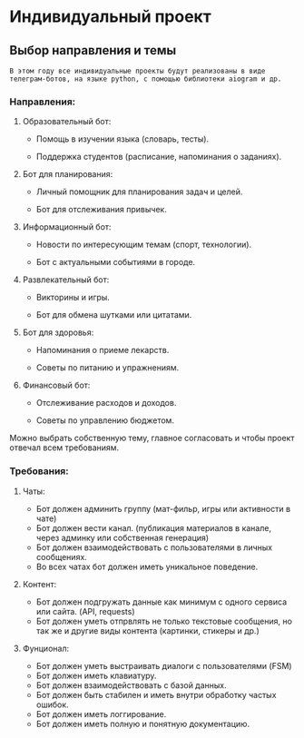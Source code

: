 # Индивидуальный проект

## Выбор направления и темы

    В этом году все индивидуальные проекты будут реализованы в виде телеграм-ботов, на языке python, с помощью библиотеки aiogram и др. 

### Направления:

1. Образовательный бот:

   * Помощь в изучении языка (словарь, тесты).

   * Поддержка студентов (расписание, напоминания о заданиях).

2. Бот для планирования:

   * Личный помощник для планирования задач и целей.

   * Бот для отслеживания привычек.

3. Информационный бот:

   * Новости по интересующим темам (спорт, технологии).

   * Бот с актуальными событиями в городе.

4. Развлекательный бот:

   * Викторины и игры.

   * Бот для обмена шутками или цитатами.

5. Бот для здоровья:

   * Напоминания о приеме лекарств.

   * Советы по питанию и упражнениям.

6. Финансовый бот:

   * Отслеживание расходов и доходов.

   * Советы по управлению бюджетом.

Можно выбрать собственную тему, главное согласовать и чтобы проект отвечал всем требованиям.

### Требования:

1. Чаты: 
    * Бот должен админить группу (мат-фильр, игры или активности в чате)
    * Бот должен вести канал. (публикация материалов в канале, через админку или собственная генерация)
    * Бот должен взаимодействовать с пользователями в личных сообщениях.
    * Во всех чатах бот должен иметь уникальное поведение.

2. Контент:
    * Бот должен подгружать данные как минимум с одного сервиса или сайта. (API, requests)
    * Бот должен уметь отпрвлять не только текстовые сообщения, но так же и другие виды контента (картинки, стикеры и др.)

3. Фунционал:
    * Бот должен уметь выстраивать диалоги с пользователями (FSM)
    * Бот должен иметь клавиатуру. 
    * Бот должен взаимодействовать с базой данных.
    * Бот должен быть стабилен и иметь внутри обработку частых ошибок.
    * Бот должен иметь логгирование.
    * Бот должен иметь полную и понятную документацию.